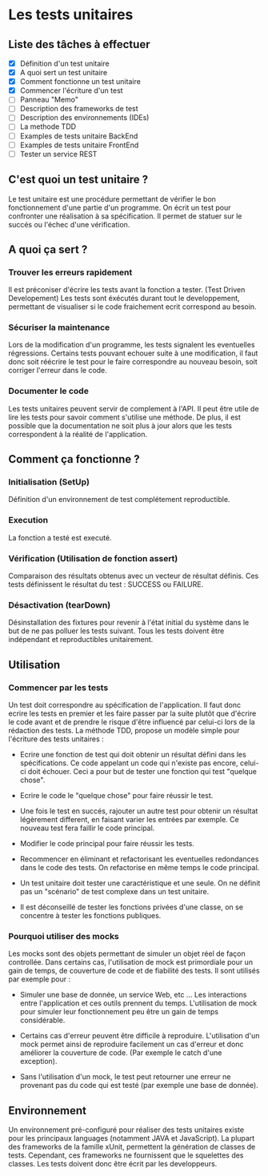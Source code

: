 # Les tests unitaires

## Liste des tâches à effectuer

- [X] Définition d'un test unitaire
- [X] A quoi sert un test unitaire
- [X] Comment fonctionne un test unitaire
- [X] Commencer l'écriture d'un test
- [ ] Panneau "Memo"
- [ ] Description des frameworks de test
- [ ] Description des environnements (IDEs)
- [ ] La methode TDD
- [ ] Examples de tests unitaire BackEnd
- [ ] Examples de tests unitaire FrontEnd
- [ ] Tester un service REST

## C'est quoi un test unitaire ?

Le test unitaire est une procédure permettant de vérifier le
bon fonctionnement d'une partie d'un programme.
On écrit un test pour confronter une réalisation à sa 
spécification. Il permet de statuer sur le succés ou l'échec 
d'une vérification.  

## A quoi ça sert ?

### Trouver les erreurs rapidement

Il est préconiser d'écrire les tests avant la fonction a tester.
(Test Driven Developement) Les tests sont éxécutés durant tout le developpement, permettant
de visualiser si le code fraichement ecrit correspond au besoin.

### Sécuriser la maintenance

Lors de la modification d'un programme, les tests signalent les
eventuelles régressions. Certains tests pouvant echouer suite
à une modification, il faut donc soit réécrire le test pour 
le faire correspondre au nouveau besoin, soit corriger l'erreur
dans le code.

### Documenter le code

Les tests unitaires peuvent servir de complement à l'API. Il peut
être utile de lire les tests pour savoir comment s'utilise une
méthode. De plus, il est possible que la documentation ne soit
plus à jour alors que les tests correspondent à la réalité
de l'application.

## Comment ça fonctionne ?

### Initialisation (SetUp)

Définition d'un environnement de test complétement reproductible.

### Execution

La fonction a testé est executé.

### Vérification (Utilisation de fonction assert)

Comparaison des résultats obtenus avec un vecteur de
résultat définis. Ces tests définissent le résultat
du test : SUCCESS ou FAILURE.

### Désactivation (tearDown)

Désinstallation des fixtures pour revenir à l'état initial
du système dans le but de ne pas polluer les tests
suivant.
Tous les tests doivent être indépendant et reproductibles
unitairement.

## Utilisation

### Commencer par les tests  

Un test doit correspondre au spécification de l'application.
Il faut donc ecrire les tests en premier et les faire passer
par la suite plutôt que d'écrire le code avant et de 
prendre le risque d'être influencé par celui-ci lors de la 
rédaction des tests. La méthode TDD, propose un modèle 
simple pour l'écriture des tests unitaires :

- Ecrire une fonction de test qui doit obtenir un résultat
défini dans les spécifications. Ce code appelant un 
code qui n'existe pas encore, celui-ci doit échouer.
Ceci a pour but de tester une fonction qui test "quelque chose".

- Ecrire le code le "quelque chose" pour faire réussir
le test.

- Une fois le test en succés, rajouter un autre test pour obtenir 
un résultat légèrement different, en faisant varier les
entrées par exemple. Ce nouveau test fera faillir le code
principal.

- Modifier le code principal pour faire réussir les tests.

- Recommencer en éliminant et refactorisant les eventuelles redondances
dans le code des tests. On refactorise en même temps
le code principal.

- Un test unitaire doit tester une caractéristique
et une seule. On ne définit pas un "scénario" de test 
complexe dans un test unitaire.

- Il est déconseillé de tester les fonctions privées d'une 
classe, on se concentre à tester les fonctions publiques. 

### Pourquoi utiliser des mocks

Les mocks sont des objets permettant de simuler 
un objet réel de façon controllée. Dans certains cas, 
l'utilisation de mock est primordiale pour un gain de 
temps, de couverture de code et de fiabilité des tests.
Il sont utilisés par exemple pour :

- Simuler une base de donnée, un service Web, etc ...
Les interactions entre l'application et ces outils 
prennent du temps. L'utilisation de mock pour simuler 
leur fonctionnement peu être un gain de temps 
considérable.

- Certains cas d'erreur peuvent être difficile à 
reproduire. L'utilisation d'un mock permet ainsi de 
reproduire facilement un cas d'erreur et donc améliorer la couverture de code.
(Par exemple le catch d'une exception).

- Sans l'utilisation d'un mock, le test peut retourner une
erreur ne provenant pas du code qui est testé (par 
exemple une base de donnée).

## Environnement

Un environnement pré-configuré pour réaliser des tests unitaires
existe pour les principaux languages (notamment JAVA 
et JavaScript).
La plupart des frameworks de la famille xUnit, permettent la
génération de classes de tests. Cependant, ces frameworks 
ne fournissent que le squelettes des classes. Les tests
doivent donc être écrit par les developpeurs.  





